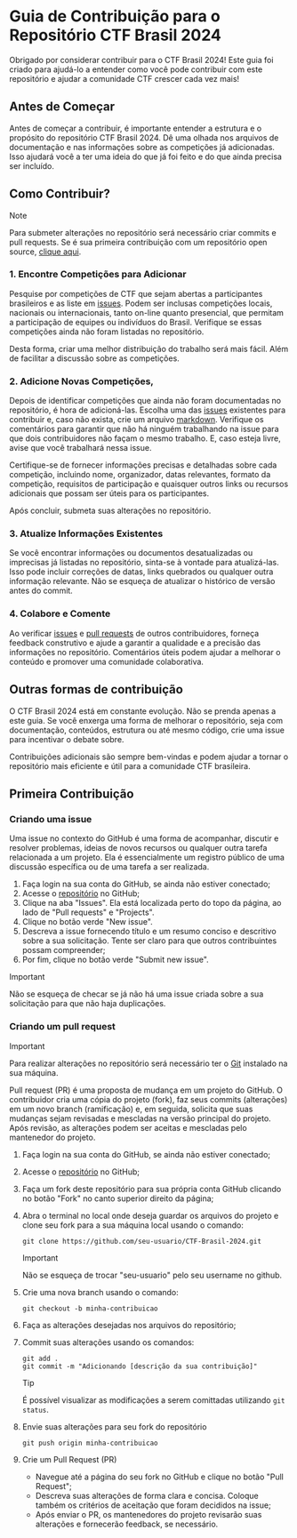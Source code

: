 # Guia de Contribuição para o Repositório CTF Brasil 2024

Obrigado por considerar contribuir para o CTF Brasil 2024! Este guia foi criado para ajudá-lo a entender como você pode contribuir com este repositório e ajudar a comunidade CTF crescer cada vez mais!

## Antes de Começar
Antes de começar a contribuir, é importante entender a estrutura e o propósito do repositório CTF Brasil 2024. Dê uma olhada nos arquivos de documentação e nas informações sobre as competições já adicionadas. Isso ajudará você a ter uma ideia do que já foi feito e do que ainda precisa ser incluído.

## Como Contribuir?

> [!NOTE]
> Para submeter alterações no repositório será necessário criar commits e pull requests. Se é sua primeira contribuição com um repositório open source, [clique aqui](#primeira-contribuição).

### 1. Encontre Competições para Adicionar
Pesquise por competições de CTF que sejam abertas a participantes brasileiros e as liste em [issues](https://github.com/jojesd/CTF-Brasil-2024/issues). Podem ser inclusas competições locais, nacionais ou internacionais, tanto on-line quanto presencial, que permitam a participação de equipes ou indivíduos do Brasil. Verifique se essas competições ainda não foram listadas no repositório.

Desta forma, criar uma melhor distribuição do trabalho será mais fácil. Além de facilitar a discussão sobre as competições.

### 2. Adicione Novas Competições,
Depois de identificar competições que ainda não foram documentadas no repositório, é hora de adicioná-las. Escolha uma das [issues](https://github.com/jojesd/CTF-Brasil-2024/issues) existentes para contribuir e, caso não exista, crie um arquivo [markdown](https://www.markdownguide.org/basic-syntax/). Verifique os comentários para garantir que não há ninguém trabalhando na issue para que dois contribuidores não façam o mesmo trabalho. E, caso esteja livre, avise que você trabalhará nessa issue.

Certifique-se de fornecer informações precisas e detalhadas sobre cada competição, incluindo nome, organizador, datas relevantes, formato da competição, requisitos de participação e quaisquer outros links ou recursos adicionais que possam ser úteis para os participantes.

Após concluir, submeta suas alterações no repositório.

### 3. Atualize Informações Existentes
Se você encontrar informações ou documentos desatualizadas ou imprecisas já listadas no repositório, sinta-se à vontade para atualizá-las. Isso pode incluir correções de datas, links quebrados ou qualquer outra informação relevante. Não se esqueça de atualizar o histórico de versão antes do commit.

### 4. Colabore e Comente
Ao verificar [issues](https://github.com/jojesd/CTF-Brasil-2024/issues) e [pull requests](https://github.com/jojesd/CTF-Brasil-2024/pulls) de outros contribuidores, forneça feedback construtivo e ajude a garantir a qualidade e a precisão das informações no repositório. Comentários úteis podem ajudar a melhorar o conteúdo e promover uma comunidade colaborativa.

## Outras formas de contribuição
O CTF Brasil 2024 está em constante evolução. Não se prenda apenas a este guia. Se você enxerga uma forma de melhorar o repositório, seja com documentação, conteúdos, estrutura ou até mesmo código, crie uma issue para incentivar o debate sobre.

Contribuições adicionais são sempre bem-vindas e podem ajudar a tornar o repositório mais eficiente e útil para a comunidade CTF brasileira.

## Primeira Contribuição

### Criando uma issue
Uma issue no contexto do GitHub é uma forma de acompanhar, discutir e resolver problemas, ideias de novos recursos ou qualquer outra tarefa relacionada a um projeto. Ela é essencialmente um registro público de uma discussão específica ou de uma tarefa a ser realizada.

1. Faça login na sua conta do GitHub, se ainda não estiver conectado;
2. Acesse o [repositório](https://github.com/jojesd/CTF-Brasil-2024) no GitHub;
3. Clique na aba "Issues". Ela está localizada perto do topo da página, ao lado de "Pull requests" e "Projects".
4. Clique no botão verde "New issue".
5. Descreva a issue fornecendo título e um resumo conciso e descritivo sobre a sua solicitação. Tente ser claro para que outros contribuintes possam compreender;
6. Por fim, clique no botão verde "Submit new issue".

> [!IMPORTANT]
> Não se esqueça de checar se já não há uma issue criada sobre a sua solicitação para que não haja duplicações.

### Criando um pull request

> [!IMPORTANT]
> Para realizar alterações no repositório será necessário ter o [Git]() instalado na sua máquina.

Pull request (PR) é uma proposta de mudança em um projeto do GitHub. O contribuidor cria uma cópia do projeto (fork), faz seus commits (alterações) em um novo branch (ramificação) e, em seguida, solicita que suas mudanças sejam revisadas e mescladas na versão principal do projeto. Após revisão, as alterações podem ser aceitas e mescladas pelo mantenedor do projeto.

1. Faça login na sua conta do GitHub, se ainda não estiver conectado;
2. Acesse o [repositório](https://github.com/jojesd/CTF-Brasil-2024) no GitHub;
3. Faça um fork deste repositório para sua própria conta GitHub clicando no botão "Fork" no canto superior direito da página;
4. Abra o terminal no local onde deseja guardar os arquivos do projeto e clone seu fork para a sua máquina local usando o comando:
    ```
    git clone https://github.com/seu-usuario/CTF-Brasil-2024.git
    ```
    > [!IMPORTANT]
    > Não se esqueça de trocar "seu-usuario" pelo seu username no github.
5. Crie uma nova branch usando o comando:
    ```
    git checkout -b minha-contribuicao
    ```
6. Faça as alterações desejadas nos arquivos do repositório;
7. Commit suas alterações usando os comandos:
    ```
    git add .
    git commit -m "Adicionando [descrição da sua contribuição]"
    ```
    
    > [!TIP]
    > É possível visualizar as modificações a serem comittadas utilizando ```git status```.

8. Envie suas alterações para seu fork do repositório
    ```
    git push origin minha-contribuicao
    ```
9. Crie um Pull Request (PR)
    * Navegue até a página do seu fork no GitHub e clique no botão "Pull Request";
    * Descreva suas alterações de forma clara e concisa. Coloque também os critérios de aceitação que foram decididos na issue;
    * Após enviar o PR, os mantenedores do projeto revisarão suas alterações e fornecerão feedback, se necessário.

